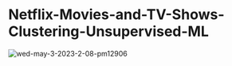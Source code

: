 # Netflix-Movies-and-TV-Shows-Clustering-Unsupervised-ML



![wed-may-3-2023-2-08-pm12906](https://github.com/user-attachments/assets/313f2e39-1838-477b-88d2-c55d5e743e2b)
